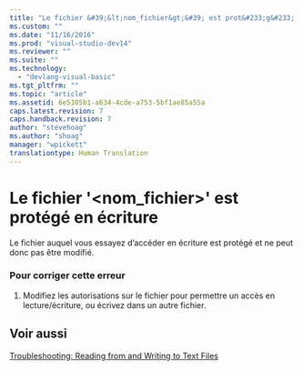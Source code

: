 ```yaml
---
title: "Le fichier &#39;&lt;nom_fichier&gt;&#39; est prot&#233;g&#233; en &#233;criture | Microsoft Docs"
ms.custom: ""
ms.date: "11/16/2016"
ms.prod: "visual-studio-dev14"
ms.reviewer: ""
ms.suite: ""
ms.technology: 
  - "devlang-visual-basic"
ms.tgt_pltfrm: ""
ms.topic: "article"
ms.assetid: 6e5105b1-a634-4cde-a753-5bf1ae85a55a
caps.latest.revision: 7
caps.handback.revision: 7
author: "stevehoag"
ms.author: "shoag"
manager: "wpickett"
translationtype: Human Translation
---
```

# Le fichier &#39;&lt;nom_fichier&gt;&#39; est prot&#233;g&#233; en &#233;criture
Le fichier auquel vous essayez d’accéder en écriture est protégé et ne peut donc pas être modifié.  
  
### Pour corriger cette erreur  
  
1.  Modifiez les autorisations sur le fichier pour permettre un accès en lecture\/écriture, ou écrivez dans un autre fichier.  
  
## Voir aussi  
 [Troubleshooting: Reading from and Writing to Text Files](../../visual-basic/developing-apps/programming/drives-directories-files/troubleshooting-reading-from-and-writing-to-text-files.md)
